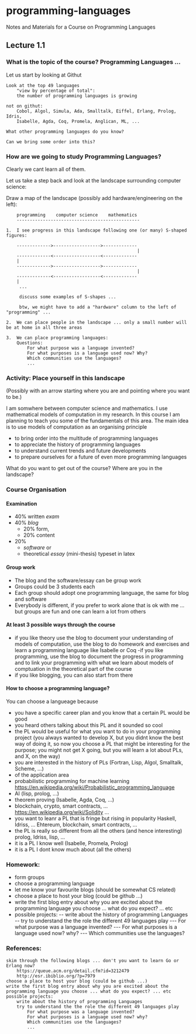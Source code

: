 # programming-languages
Notes and Materials for a Course on Programming Languages

## Lecture 1.1

### What is the topic of the course? Programming Languages ...

Let us start by looking at Githut

	Look at the top 49 languages
		"view by percentage of total":  
		the number of programming languages is growing

	not on githut: 
		Cobol, Algol, Simula, Ada, Smalltalk, Eiffel, Erlang, Prolog, Idris, 
		Isabelle, Agda, Coq, Promela, Anglican, ML, ...

	What other programming languages do you know?
			
	Can we bring some order into this?
	
### How are we going to study Programming Languages?

Clearly we cant learn all of them.

Let us take a step back and look at the landscape surrounding computer science:

Draw a map of the landscape (possibly add hardware/engineering on the left):

		programming    computer science    mathematics
		-----------------------------------------------

	1.  I see progress in this landscape following one (or many) S-shaped figures:

		------------->------------------>-------------
													  |
		-------------<------------------<-------------
		|
		------------->------------------>-------------
													  |
		-------------<------------------<-------------
		| 
		 ...

		 discuss some examples of S-shapes ...

		 btw, we might have to add a "hardware" column to the left of "programming" ...

	2.  We can place people in the landscape ... only a small number will be at home in all three areas
		
	3.  We can place programming languages:
		Questions: 
			For what purpose was a language invented?
			For what purposes is a language used now? Why?
			Which communities use the languages?
			...

### Activity: Place yourself in this landscape

(Possibly with an arrow starting where you are and pointing where you want to be.)

I am somwhere between computer science and mathematics. I use mathematical models of computation in my research. In this course I am planning to teach you some of the fundamentals of this area. The main idea is to use models of computation as an organising principle  

 - to bring order into the multitude of programming languages
 - to appreciate the history of programming languages
 - to understand current trends and future developments
 - to prepare ourselves for a future of even more programming languages
 
What do you want to get out of the course? Where are you in the landscape?


### Course Organisation

#### Examination
* 40% written *exam* 
* 40% *blog* 
  * 20% form, 
  * 20% content
* 20% 
  * *software* or 
  * theoretical *essay* (mini-thesis) typeset in latex
  
#### Group work
- The blog and the software/essay can be group work
- Groups could be 3 students each
- Each group should adopt one programming language, the same for blog and software
- Everybody is different, if you prefer to work alone that is ok with me ... but groups are fun and one can learn a lot from others
  
#### At least 3 possible ways through the course	
- if you like theory use the blog to document your understanding of models of computation, use the blog to do homework and exercises and learn a programming language like Isabelle or Coq
-if you like programming, use the blog to document the progress in programming and to link your programming with what we learn about models of comptuation in the theoretical part of the course
- if you like blogging, you can also start from there
	
	
#### How to choose a programming language?

You can choose a langueage because
- you have a specific career plan and you know that a certain PL would be good
- you heard others talking about this PL and it sounded so cool
- the PL would be useful for what you want to do in your programming project (you always wanted to develop X, but you didnt know the best way of doing it, so now you choose a PL that might be interesting for the purpose; you might not get X going, but you will learn a lot about PLs, and X, on the way)
- you are interested in the history of PLs (Fortran, Lisp, Algol, Smalltalk, Scheme, ...)
- of the application area 
 - probabilistic programming for machine learning 
				https://en.wikipedia.org/wiki/Probabilistic_programming_language
 - AI (lisp, prolog, ...)
 - theorem proving (Isabelle, Agda, Coq, ...)
 - blockchain, crypto, smart contracts, ...
				https://en.wikipedia.org/wiki/Solidity
			...
- you want to leanr a PL that is fringe but rising in popularity
			Haskell, Idriss, ...
			Ehtereum, blockchain, smart contracts, ...
-  the PL is really so different from all the others (and hence interesting)
			prolog, Idriss, lisp, ...
-  it is a PL I know well (Isabelle, Promela, Prolog)
-  it is a PL I dont know much about (all the others)

### Homework:
- form groups
- choose a programming language
- let me know your favourite blogs (should be somewhat CS related)
- choose a place to host your blog (could be github ...)
- write the first blog entry about why you are excited about the programming language you choose ... what do you expect? ... etc
- possible projects:
 -- write about the history of programming Languages
 -- try to understand the the role the different 49 languages play
--- For what purpose was a language invented?
--- For what purposes is a language used now? why?
--- Which communities use the languages?

### References:

	skim through the following blogs ... don't you want to learn Go or Erlang now?
		https://queue.acm.org/detail.cfm?id=3212479
		http://esr.ibiblio.org/?p=7979
	choose a place to host your blog (could be github ...)
	write the first blog entry about why you are excited about the programming language you choose ... what do you expect? ... etc
	possible projects:
		write about the history of programming Languages
		try to understand the the role the different 49 languages play
			For what purpose was a language invented?
			For what purposes is a language used now? why?
			Which communities use the languages?
			...

